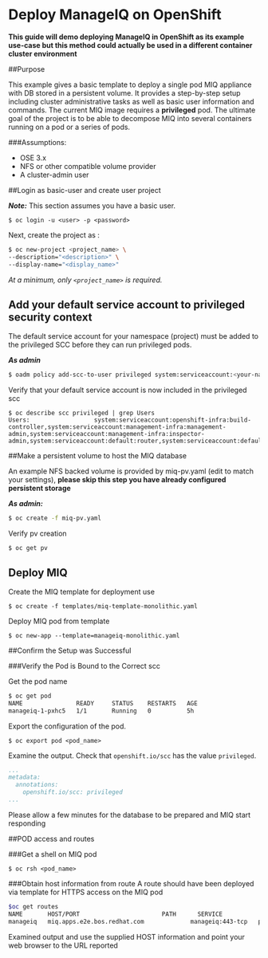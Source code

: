 # Deploy ManageIQ on OpenShift
**This guide will demo deploying ManageIQ in OpenShift as its example use-case but this method could actually be used in a different container cluster environment**

##Purpose

This example gives a basic template to deploy a single pod MIQ appliance with DB stored in a persistent volume. It provides a step-by-step setup including cluster administrative tasks as well as basic user information and commands. The current MIQ image requires a **privileged** pod. The ultimate goal of the project is to be able to decompose MIQ into several containers running on a pod or a series of pods.

###Assumptions:

* OSE 3.x
* NFS or other compatible volume provider
* A cluster-admin user

##Login as basic-user and create user project

_**Note:**_ This section assumes you have a basic user.

`$ oc login -u <user> -p <password>`
    
   Next, create the project as <user>:
   
```bash
$ oc new-project <project_name> \
--description="<description>" \
--display-name="<display_name>"
```
   
   _At a minimum, only `<project_name>` is required._

## Add your default service account to privileged security context

The default service account for your namespace (project) must be added to the privileged SCC before they can run privileged pods.

_**As admin**_

```bash
$ oadm policy add-scc-to-user privileged system:serviceaccount:<your-namespace>:default
```

Verify that your default service account is now included in the privileged scc
```
$ oc describe scc privileged | grep Users
Users:					system:serviceaccount:openshift-infra:build-controller,system:serviceaccount:management-infra:management-admin,system:serviceaccount:management-infra:inspector-admin,system:serviceaccount:default:router,system:serviceaccount:default:registry,system:serviceaccount:miq:default
```

##Make a persistent volume to host the MIQ database

An example NFS backed volume is provided by miq-pv.yaml (edit to match your settings), **please skip this step you have already configured persistent storage**

_**As admin:**_

```bash
$ oc create -f miq-pv.yaml
```
Verify pv creation
```
$ oc get pv
```
## Deploy MIQ

Create the MIQ template for deployment use

`$ oc create -f templates/miq-template-monolithic.yaml`

Deploy MIQ pod from template

`$ oc new-app --template=manageiq-monolithic.yaml`

##Confirm the Setup was Successful

###Verify the Pod is Bound to the Correct scc

Get the pod name

```bash
$ oc get pod
NAME               READY     STATUS    RESTARTS   AGE
manageiq-1-pxhc5   1/1       Running   0          5h
```

Export the configuration of the pod.

`$ oc export pod <pod_name>`

Examine the output. Check that `openshift.io/scc` has the value `privileged`.

```yaml
...
metadata:
  annotations:
    openshift.io/scc: privileged
...
```
Please allow a few minutes for the database to be prepared and MIQ start responding

##POD access and routes

###Get a shell on MIQ pod

`$ oc rsh <pod_name>`

###Obtain host information from route
A route should have been deployed via template for HTTPS access on the MIQ pod

```bash
$oc get routes
NAME       HOST/PORT                       PATH      SERVICE            TERMINATION   LABELS
manageiq   miq.apps.e2e.bos.redhat.com             manageiq:443-tcp   passthrough   app=manageiq
```
Examined output and use the supplied HOST information and point your web browser to the URL reported
